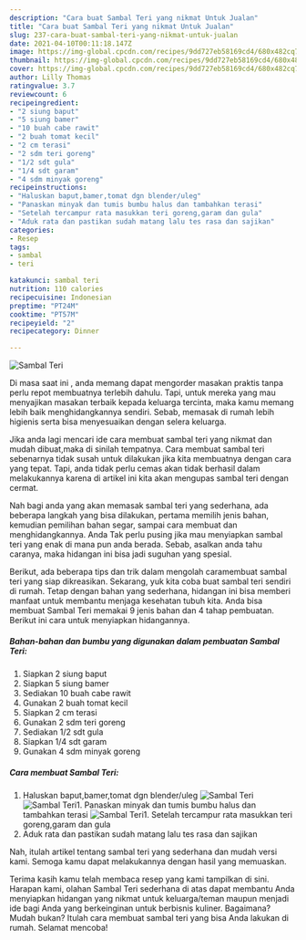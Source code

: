 ```yaml
---
description: "Cara buat Sambal Teri yang nikmat Untuk Jualan"
title: "Cara buat Sambal Teri yang nikmat Untuk Jualan"
slug: 237-cara-buat-sambal-teri-yang-nikmat-untuk-jualan
date: 2021-04-10T00:11:18.147Z
image: https://img-global.cpcdn.com/recipes/9dd727eb58169cd4/680x482cq70/sambal-teri-foto-resep-utama.jpg
thumbnail: https://img-global.cpcdn.com/recipes/9dd727eb58169cd4/680x482cq70/sambal-teri-foto-resep-utama.jpg
cover: https://img-global.cpcdn.com/recipes/9dd727eb58169cd4/680x482cq70/sambal-teri-foto-resep-utama.jpg
author: Lilly Thomas
ratingvalue: 3.7
reviewcount: 6
recipeingredient:
- "2 siung baput"
- "5 siung bamer"
- "10 buah cabe rawit"
- "2 buah tomat kecil"
- "2 cm terasi"
- "2 sdm teri goreng"
- "1/2 sdt gula"
- "1/4 sdt garam"
- "4 sdm minyak goreng"
recipeinstructions:
- "Haluskan baput,bamer,tomat dgn blender/uleg"
- "Panaskan minyak dan tumis bumbu halus dan tambahkan terasi"
- "Setelah tercampur rata masukkan teri goreng,garam dan gula"
- "Aduk rata dan pastikan sudah matang lalu tes rasa dan sajikan"
categories:
- Resep
tags:
- sambal
- teri

katakunci: sambal teri 
nutrition: 110 calories
recipecuisine: Indonesian
preptime: "PT24M"
cooktime: "PT57M"
recipeyield: "2"
recipecategory: Dinner

---
```



![Sambal Teri](https://img-global.cpcdn.com/recipes/9dd727eb58169cd4/680x482cq70/sambal-teri-foto-resep-utama.jpg)

Di masa  saat ini , anda memang dapat mengorder masakan praktis tanpa perlu repot membuatnya terlebih dahulu. Tapi, untuk mereka yang mau menyajikan masakan terbaik kepada keluarga tercinta, maka kamu memang lebih baik menghidangkannya sendiri. Sebab, memasak di rumah lebih higienis serta bisa menyesuaikan dengan selera keluarga.

Jika anda lagi mencari ide cara membuat sambal teri yang nikmat dan mudah dibuat,maka di sinilah tempatnya. Cara membuat sambal teri  sebenarnya tidak susah untuk dilakukan jika kita membuatnya dengan cara yang tepat. Tapi, anda tidak perlu cemas akan tidak berhasil dalam melakukannya 
karena di artikel ini kita akan mengupas sambal teri dengan cermat.  



Nah bagi anda yang akan memasak sambal teri yang sederhana, ada beberapa langkah yang bisa dilakukan, pertama memilih jenis bahan, kemudian pemilihan bahan segar, sampai cara membuat dan menghidangkannya. Anda Tak perlu pusing jika mau menyiapkan sambal teri yang enak di mana pun anda berada. Sebab, asalkan anda  tahu caranya, maka hidangan ini bisa jadi suguhan yang spesial.

Berikut, ada beberapa tips dan trik dalam mengolah caramembuat sambal teri yang siap dikreasikan. Sekarang, yuk kita coba buat sambal teri sendiri di rumah. Tetap dengan bahan yang sederhana, hidangan ini bisa memberi manfaat untuk membantu menjaga kesehatan tubuh kita. Anda bisa membuat Sambal Teri memakai 9 jenis bahan dan 4 tahap pembuatan. Berikut ini cara untuk menyiapkan hidangannya.

<!--inarticleads1-->

##### Bahan-bahan dan bumbu yang digunakan dalam pembuatan Sambal Teri:

1. Siapkan 2 siung baput
1. Siapkan 5 siung bamer
1. Sediakan 10 buah cabe rawit
1. Gunakan 2 buah tomat kecil
1. Siapkan 2 cm terasi
1. Gunakan 2 sdm teri goreng
1. Sediakan 1/2 sdt gula
1. Siapkan 1/4 sdt garam
1. Gunakan 4 sdm minyak goreng




<!--inarticleads2-->

##### Cara membuat Sambal Teri:

1. Haluskan baput,bamer,tomat dgn blender/uleg
<img src="https://img-global.cpcdn.com/steps/7c5c9e9d2a6d80d8/160x128cq70/sambal-teri-langkah-memasak-1-foto.jpg" alt="Sambal Teri"><img src="https://img-global.cpcdn.com/steps/9ab5608cc727204c/160x128cq70/sambal-teri-langkah-memasak-1-foto.jpg" alt="Sambal Teri">1. Panaskan minyak dan tumis bumbu halus dan tambahkan terasi
<img src="https://img-global.cpcdn.com/steps/0501f8b35b6994c7/160x128cq70/sambal-teri-langkah-memasak-2-foto.jpg" alt="Sambal Teri">1. Setelah tercampur rata masukkan teri goreng,garam dan gula
1. Aduk rata dan pastikan sudah matang lalu tes rasa dan sajikan




Nah, itulah artikel tentang  sambal teri  yang sederhana dan mudah versi kami. Semoga kamu dapat melakukannya dengan hasil yang memuaskan. 

Terima kasih kamu telah membaca resep yang kami tampilkan di sini. Harapan kami, olahan  Sambal Teri sederhana di atas dapat membantu Anda menyiapkan hidangan yang nikmat untuk keluarga/teman maupun menjadi ide bagi Anda yang berkeinginan untuk berbisnis kuliner. Bagaimana? Mudah bukan? Itulah cara membuat sambal teri yang bisa Anda lakukan di rumah. Selamat mencoba!


